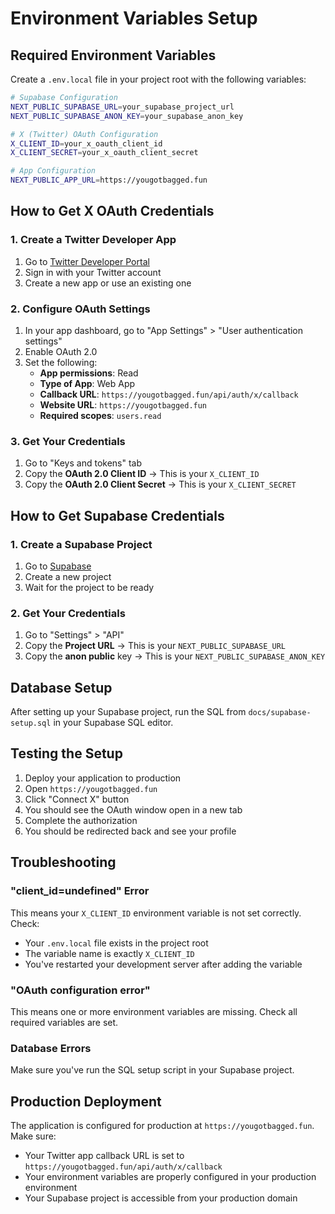 # Environment Variables Setup

## Required Environment Variables

Create a `.env.local` file in your project root with the following variables:

```bash
# Supabase Configuration
NEXT_PUBLIC_SUPABASE_URL=your_supabase_project_url
NEXT_PUBLIC_SUPABASE_ANON_KEY=your_supabase_anon_key

# X (Twitter) OAuth Configuration
X_CLIENT_ID=your_x_oauth_client_id
X_CLIENT_SECRET=your_x_oauth_client_secret

# App Configuration
NEXT_PUBLIC_APP_URL=https://yougotbagged.fun
```

## How to Get X OAuth Credentials

### 1. Create a Twitter Developer App
1. Go to [Twitter Developer Portal](https://developer.twitter.com/)
2. Sign in with your Twitter account
3. Create a new app or use an existing one

### 2. Configure OAuth Settings
1. In your app dashboard, go to "App Settings" > "User authentication settings"
2. Enable OAuth 2.0
3. Set the following:
   - **App permissions**: Read
   - **Type of App**: Web App
   - **Callback URL**: `https://yougotbagged.fun/api/auth/x/callback`
   - **Website URL**: `https://yougotbagged.fun`
   - **Required scopes**: `users.read`

### 3. Get Your Credentials
1. Go to "Keys and tokens" tab
2. Copy the **OAuth 2.0 Client ID** → This is your `X_CLIENT_ID`
3. Copy the **OAuth 2.0 Client Secret** → This is your `X_CLIENT_SECRET`

## How to Get Supabase Credentials

### 1. Create a Supabase Project
1. Go to [Supabase](https://supabase.com/)
2. Create a new project
3. Wait for the project to be ready

### 2. Get Your Credentials
1. Go to "Settings" > "API"
2. Copy the **Project URL** → This is your `NEXT_PUBLIC_SUPABASE_URL`
3. Copy the **anon public** key → This is your `NEXT_PUBLIC_SUPABASE_ANON_KEY`

## Database Setup

After setting up your Supabase project, run the SQL from `docs/supabase-setup.sql` in your Supabase SQL editor.

## Testing the Setup

1. Deploy your application to production
2. Open `https://yougotbagged.fun`
3. Click "Connect X" button
4. You should see the OAuth window open in a new tab
5. Complete the authorization
6. You should be redirected back and see your profile

## Troubleshooting

### "client_id=undefined" Error
This means your `X_CLIENT_ID` environment variable is not set correctly. Check:
- Your `.env.local` file exists in the project root
- The variable name is exactly `X_CLIENT_ID`
- You've restarted your development server after adding the variable

### "OAuth configuration error"
This means one or more environment variables are missing. Check all required variables are set.

### Database Errors
Make sure you've run the SQL setup script in your Supabase project.

## Production Deployment

The application is configured for production at `https://yougotbagged.fun`. Make sure:
- Your Twitter app callback URL is set to `https://yougotbagged.fun/api/auth/x/callback`
- Your environment variables are properly configured in your production environment
- Your Supabase project is accessible from your production domain 